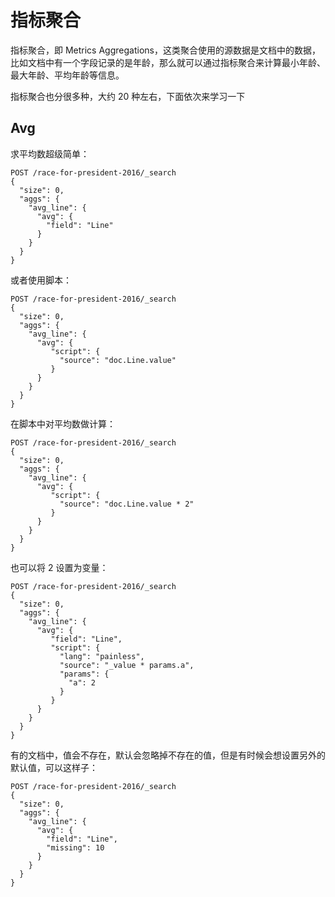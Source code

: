 # 指标聚合

指标聚合，即 Metrics Aggregations，这类聚合使用的源数据是文档中的数据，比如文档中有一个字段记录的是年龄，那么就可以通过指标聚合来计算最小年龄、最大年龄、平均年龄等信息。

指标聚合也分很多种，大约 20 种左右，下面依次来学习一下



## Avg

求平均数超级简单：

```http
POST /race-for-president-2016/_search
{
  "size": 0,
  "aggs": {
    "avg_line": {
      "avg": {
        "field": "Line"
      }
    }
  }
}
```

或者使用脚本：

```http
POST /race-for-president-2016/_search
{
  "size": 0,
  "aggs": {
    "avg_line": {
      "avg": {
         "script": {
           "source": "doc.Line.value"
         }
      }
    }
  }
}
```

在脚本中对平均数做计算：

````http
POST /race-for-president-2016/_search
{
  "size": 0,
  "aggs": {
    "avg_line": {
      "avg": {
         "script": {
           "source": "doc.Line.value * 2"
         }
      }
    }
  }
}
````

也可以将 2 设置为变量：

```http
POST /race-for-president-2016/_search
{
  "size": 0,
  "aggs": {
    "avg_line": {
      "avg": {
         "field": "Line", 
         "script": {
           "lang": "painless",
           "source": "_value * params.a",
           "params": {
             "a": 2
           }
         }
      }
    }
  }
}
```

有的文档中，值会不存在，默认会忽略掉不存在的值，但是有时候会想设置另外的默认值，可以这样子：

```http
POST /race-for-president-2016/_search
{
  "size": 0,
  "aggs": {
    "avg_line": {
      "avg": {
        "field": "Line",
        "missing": 10 
      }
    }
  }
}
```















